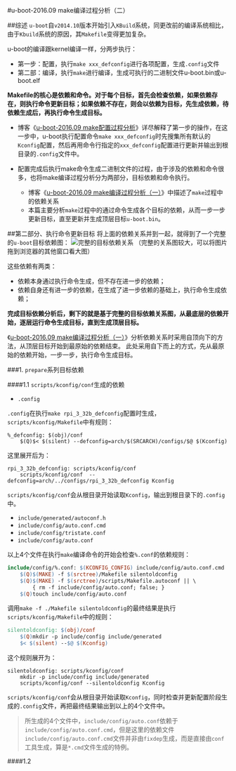 #u-boot-2016.09 make编译过程分析（二）

##综述
`u-boot`自`v2014.10`版本开始引入`KBuild`系统，同更改前的编译系统相比，由于`Kbuild`系统的原因，其`Makefile`变得更加复杂。

u-boot的编译跟kernel编译一样，分两步执行：

+ 第一步：配置，执行`make xxx_defconfig`进行各项配置，生成`.config`文件
+ 第二部：编译，执行`make`进行编译，生成可执行的二进制文件u-boot.bin或u-boot.elf

**Makefile的核心是依赖和命令。对于每个目标，首先会检查依赖，如果依赖存在，则执行命令更新目标；如果依赖不存在，则会以依赖为目标，先生成依赖，待依赖生成后，再执行命令生成目标。**

+ 博客《[u-boot-2016.09 make配置过程分析](http://blog.csdn.net/guyongqiangx/article/details/52558087 "u-boot-2016.09 make配置过程分析")》详尽解释了第一步的操作，在这一步中，u-boot执行配置命令`make xxx_defconfig`时先搜集所有默认的`Kconfig`配置，然后再用命令行指定的`xxx_defconfig`配置进行更新并输出到根目录的`.config`文件中。

+ 配置完成后执行make命令生成二进制文件的过程，由于涉及的依赖和命令很多，也将make编译过程分析分为两部分，目标依赖和命令执行。
    + 博客《[u-boot-2016.09 make编译过程分析（一）](http://blog.csdn.net/guyongqiangx/article/details/52565493 "u-boot-2016.09 make编译过程分析（一）")》中描述了`make`过程中的依赖关系
    + 本篇主要分析`make`过程中的通过命令生成各个目标的依赖，从而一步一步更新目标，直至更新并生成顶层目标`u-boot.bin`。

##第二部分、执行命令更新目标
将上面的依赖关系并到一起，就得到了一个完整的`u-boot`目标依赖图：
![完整的目标依赖关系](http://img.blog.csdn.net/20160917232812279)
（完整的关系图较大，可以将图片拖到浏览器的其他窗口看大图）

这些依赖有两类：

+ 依赖本身通过执行命令生成，但不存在进一步的依赖；
+ 依赖自身还有进一步的依赖，在生成了进一步依赖的基础上，执行命令生成依赖；

**完成目标依赖分析后，剩下的就是基于完整的目标依赖关系图，从最底层的依赖开始，逐层运行命令生成目标，直到生成顶层目标。**

《[u-boot-2016.09 make编译过程分析（一）](http://blog.csdn.net/guyongqiangx/article/details/52565493 "u-boot-2016.09 make编译过程分析（一）")》分析依赖关系时采用自顶向下的方法，从顶层目标开始到最原始的依赖结束。
此处采用自下而上的方式，先从最原始的依赖开始，一步一步，执行命令生成目标。

###1. `prepare`系列目标依赖

####1.1 `scripts/kconfig/conf`生成的依赖
+ `.config`

`.config`在执行`make rpi_3_32b_defconfig`配置时生成，`scripts/kconfig/Makefile`中有规则：
```
%_defconfig: $(obj)/conf
    $(Q)$< $(silent) --defconfig=arch/$(SRCARCH)/configs/$@ $(Kconfig)
```
这里展开后为：
```
rpi_3_32b_defconfig: scripts/kconfig/conf
    scripts/kconfig/conf  --defconfig=arch/../configs/rpi_3_32b_defconfig Kconfig
```
`scripts/kconfig/conf`会从根目录开始读取`Kconfig`，输出到根目录下的`.config`中。

+ `include/generated/autoconf.h`
+ `include/config/auto.conf.cmd`
+ `include/config/tristate.conf`
+ `include/config/auto.conf`

以上4个文件在执行`make`编译命令的开始会检查`%.conf`的依赖规则：
```makefile
include/config/%.conf: $(KCONFIG_CONFIG) include/config/auto.conf.cmd
    $(Q)$(MAKE) -f $(srctree)/Makefile silentoldconfig
    $(Q)$(MAKE) -f $(srctree)/scripts/Makefile.autoconf || \
        { rm -f include/config/auto.conf; false; }
    $(Q)touch include/config/auto.conf
```
调用`make -f ./Makefile silentoldconfig`的最终结果是执行`scripts/kconfig/Makefile`中的规则：
```makefile
silentoldconfig: $(obj)/conf
    $(Q)mkdir -p include/config include/generated
    $< $(silent) --$@ $(Kconfig)
```
这个规则展开为：
```
silentoldconfig: scripts/kconfig/conf
    mkdir -p include/config include/generated
    scripts/kconfig/conf --silentoldconfig Kconfig
```
`scripts/kconfig/conf`会从根目录开始读取`Kconfig`，同时检查并更新配置阶段生成的`.config`文件，再把最终结果输出到以上的4个文件中。

>所生成的4个文件中，`include/config/auto.conf`依赖于`include/config/auto.conf.cmd`，但是这里的依赖文件`include/config/auto.conf.cmd`文件并非由`fixdep`生成，而是直接由`conf`工具生成，算是`*.cmd`文件生成的特例。

####1.2 
